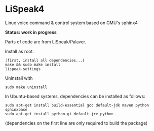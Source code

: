 # LiSpeak4
Linux voice command &amp; control system based on CMU's sphinx4

**Status: work in progress**


Parts of code are from LiSpeak/Palaver.

Install as root:

	(first, install all dependencies...)
    make && sudo make install
    lispeak-settings

Uninstall with

    sudo make uninstall

In Ubuntu-based systems, dependencies can be installed as follows:

    sudo apt-get install build-essential gcc default-jdk maven python sphinxbase
    sudo apt-get install python-gi default-jre python

(dependencies on the first line are only required to build the package)
 
